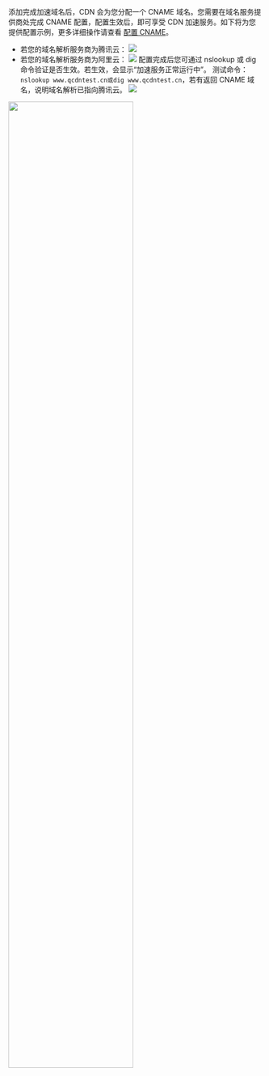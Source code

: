 
添加完成加速域名后，CDN 会为您分配一个 CNAME 域名。您需要在域名服务提供商处完成 CNAME 配置，配置生效后，即可享受 CDN 加速服务。如下将为您提供配置示例，更多详细操作请查看 [配置 CNAME](https://cloud.tencent.com/document/product/228/3121)。
- 若您的域名解析服务商为腾讯云：
![](https://qcloudimg.tencent-cloud.cn/raw/d938b5198158c689b800c3741ad52bd5.png)
- 若您的域名解析服务商为阿里云：
![](https://qcloudimg.tencent-cloud.cn/raw/3bb332e784bde31f80ce1eb26c1ad1db.png)
配置完成后您可通过 nslookup 或 dig 命令验证是否生效。若生效，会显示“加速服务正常运行中”。
测试命令：`nslookup www.qcdntest.cn或dig www.qcdntest.cn`，若有返回 CNAME 域名，说明域名解析已指向腾讯云。
![](https://qcloudimg.tencent-cloud.cn/raw/efb293deae93f16e96d22c91ac29050f.png)
<img src="https://qcloudimg.tencent-cloud.cn/raw/8e65d17fd785696b21cad2b091da6c1c.png" width="70%">
